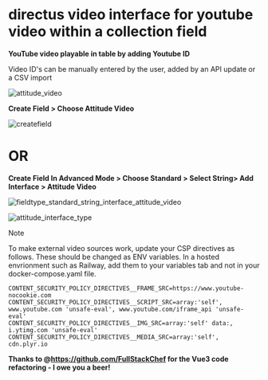# directus video interface for youtube video within a collection field



**YouTube video playable in table by adding Youtube ID**

Video ID's can be manually entered by the user, added by an API update or a CSV import

![attitude_video](https://github.com/user-attachments/assets/b56eb7cf-64d0-4a39-9df5-f68bc7bcab7a)


**Create Field > Choose Attitude Video**

![createfield](https://github.com/user-attachments/assets/dfe0f906-e242-4993-a5a7-8b511e2ae376)

# OR

**Create Field In Advanced Mode > Choose Standard > Select String> Add Interface > Attitude Video**

![fieldtype_standard_string_interface_attitude_video](https://github.com/user-attachments/assets/140688fa-10cf-4a86-93b5-9cb9ead6cc92)



![attitude_interface_type](https://github.com/user-attachments/assets/0496dd99-3332-42fe-80ff-3e8e14d92caa)




> [!NOTE]
> To make external video sources work, update your CSP directives as follows. These should be changed as ENV variables. In a hosted envrionment such as Railway, add them to your variables tab and not in your docker-compose.yaml file.

```env
CONTENT_SECURITY_POLICY_DIRECTIVES__FRAME_SRC=https://www.youtube-nocookie.com
CONTENT_SECURITY_POLICY_DIRECTIVES__SCRIPT_SRC=array:'self', www.youtube.com 'unsafe-eval', www.youtube.com/iframe_api 'unsafe-eval'
CONTENT_SECURITY_POLICY_DIRECTIVES__IMG_SRC=array:'self' data:, i.ytimg.com 'unsafe-eval'
CONTENT_SECURITY_POLICY_DIRECTIVES__MEDIA_SRC=array:'self', cdn.plyr.io
```


**Thanks to @https://github.com/FullStackChef for the Vue3 code refactoring - I owe you a beer!**
